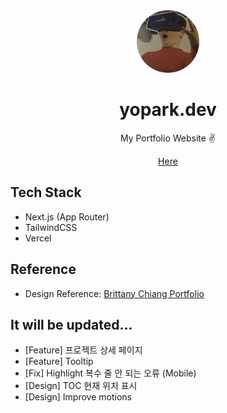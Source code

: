 <div align="center">
  <img src="readme-assets/yoopaark-circle.png" width="100" height="100" />
  <h1>yopark.dev</h1>
  <p>My Portfolio Website ✌️<p>
  <a href="https://yopark.dev">Here</a>
</div>

## Tech Stack

- Next.js (App Router)
- TailwindCSS
- Vercel

## Reference

- Design Reference: [Brittany Chiang Portfolio](https://brittanychiang.com)

## It will be updated...

- [Feature] 프로젝트 상세 페이지
- [Feature] Tooltip
- [Fix] Highlight 복수 줄 안 되는 오류 (Mobile)
- [Design] TOC 현재 위치 표시
- [Design] Improve motions
